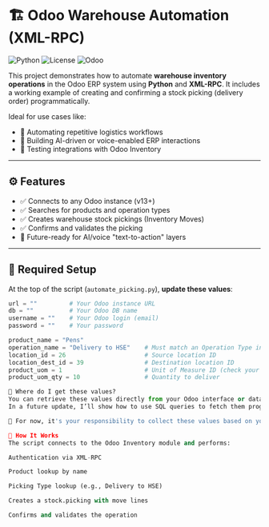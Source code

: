 # 🏗️ Odoo Warehouse Automation (XML-RPC)
![Python](https://img.shields.io/badge/Python-3.8%2B-blue?logo=python)
![License](https://img.shields.io/badge/License-MIT-green)
![Odoo](https://img.shields.io/badge/Odoo-Inventory%20Module-purple?logo=odoo)


This project demonstrates how to automate **warehouse inventory operations** in the Odoo ERP system using **Python** and **XML-RPC**. It includes a working example of creating and confirming a stock picking (delivery order) programmatically.

Ideal for use cases like:
- 🔄 Automating repetitive logistics workflows
- 🧠 Building AI-driven or voice-enabled ERP interactions
- 🧪 Testing integrations with Odoo Inventory

---

## ⚙️ Features

- ✅ Connects to any Odoo instance (v13+)
- ✅ Searches for products and operation types
- ✅ Creates warehouse stock pickings (Inventory Moves)
- ✅ Confirms and validates the picking
- 🚀 Future-ready for AI/voice "text-to-action" layers

---

## 📌 Required Setup

At the top of the script (`automate_picking.py`), **update these values**:

```python
url = ""         # Your Odoo instance URL
db = ""          # Your Odoo DB name
username = ""    # Your Odoo login (email)
password = ""    # Your password

product_name = "Pens"
operation_name = "Delivery to HSE"    # Must match an Operation Type in Odoo exactly
location_id = 26                      # Source location ID
location_dest_id = 39                 # Destination location ID
product_uom = 1                       # Unit of Measure ID (check your UOMs)
product_uom_qty = 10                  # Quantity to deliver

📎 Where do I get these values?
You can retrieve these values directly from your Odoo interface or database.
In a future update, I’ll show how to use SQL queries to fetch them programmatically.

🚨 For now, it's your responsibility to collect these values based on your Odoo environment.

🚀 How It Works
The script connects to the Odoo Inventory module and performs:

Authentication via XML-RPC

Product lookup by name

Picking Type lookup (e.g., Delivery to HSE)

Creates a stock.picking with move lines

Confirms and validates the operation
